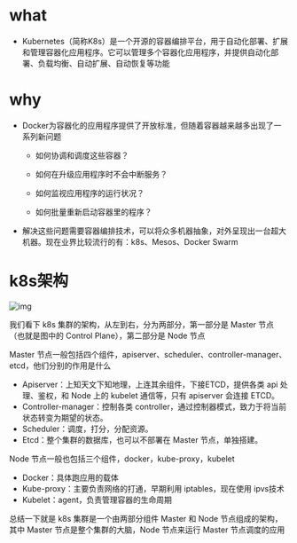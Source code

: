 # what

+ Kubernetes（简称K8s）是一个开源的容器编排平台，用于自动化部署、扩展和管理容器化应用程序。它可以管理多个容器化应用程序，并提供自动化部署、负载均衡、自动扩展、自动恢复等功能

# why

- Docker为容器化的应用程序提供了开放标准，但随着容器越来越多出现了一系列新问题

  - 如何协调和调度这些容器？

  - 如何在升级应用程序时不会中断服务？

  - 如何监视应用程序的运行状况？

  - 如何批量重新启动容器里的程序？

- 解决这些问题需要容器编排技术，可以将众多机器抽象，对外呈现出一台超大机器。现在业界比较流行的有：k8s、Mesos、Docker Swarm

#  k8s架构

![img](https://p3-juejin.byteimg.com/tos-cn-i-k3u1fbpfcp/6eaf44b8963e40c2ac3b1b2ce80c9972~tplv-k3u1fbpfcp-zoom-in-crop-mark:1512:0:0:0.awebp)

我们看下 k8s 集群的架构，从左到右，分为两部分，第一部分是 Master 节点（也就是图中的 Control Plane），第二部分是 Node 节点

Master 节点一般包括四个组件，apiserver、scheduler、controller-manager、etcd，他们分别的作用是什么

- Apiserver：上知天文下知地理，上连其余组件，下接ETCD，提供各类 api 处理、鉴权，和 Node 上的 kubelet 通信等，只有 apiserver 会连接 ETCD。
- Controller-manager：控制各类 controller，通过控制器模式，致力于将当前状态转变为期望的状态。
- Scheduler：调度，打分，分配资源。
- Etcd：整个集群的数据库，也可以不部署在 Master 节点，单独搭建。

Node 节点一般也包括三个组件，docker，kube-proxy，kubelet

- Docker：具体跑应用的载体
- Kube-proxy：主要负责网络的打通，早期利用 iptables，现在使用 ipvs技术
- Kubelet：agent，负责管理容器的生命周期

总结一下就是 k8s 集群是一个由两部分组件 Master 和 Node 节点组成的架构，其中 Master 节点是整个集群的大脑，Node 节点来运行 Master 节点调度的应用

